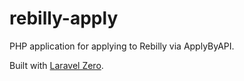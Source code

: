 # rebilly-apply

PHP application for applying to Rebilly via ApplyByAPI.

Built with [Laravel Zero](https://laravel-zero.com).
